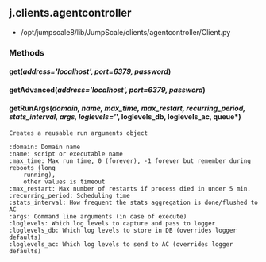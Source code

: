 <!-- toc -->
## j.clients.agentcontroller

- /opt/jumpscale8/lib/JumpScale/clients/agentcontroller/Client.py

### Methods

#### get(*address='localhost', port=6379, password*) 

#### getAdvanced(*address='localhost', port=6379, password*) 

#### getRunArgs(*domain, name, max_time, max_restart, recurring_period, stats_interval, args, loglevels='*', loglevels_db, loglevels_ac, queue*) 

```
Creates a reusable run arguments object

:domain: Domain name
:name: script or executable name
:max_time: Max run time, 0 (forever), -1 forever but remember during reboots (long
    running),
    other values is timeout
:max_restart: Max number of restarts if process died in under 5 min.
:recurring_period: Scheduling time
:stats_interval: How frequent the stats aggregation is done/flushed to AC
:args: Command line arguments (in case of execute)
:loglevels: Which log levels to capture and pass to logger
:loglevels_db: Which log levels to store in DB (overrides logger defaults)
:loglevels_ac: Which log levels to send to AC (overrides logger defaults)

```

